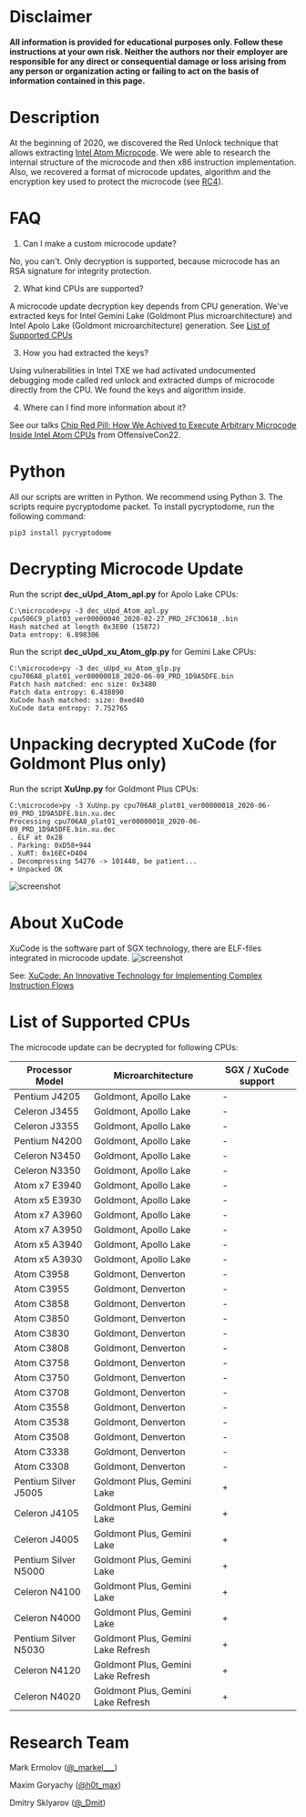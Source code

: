 # **Disclaimer**

**All information is provided for educational purposes only. Follow these instructions at your own risk. Neither the authors nor their employer are responsible for any direct or consequential damage or loss arising from any person or organization acting or failing to act on the basis of information contained in this page.**

# Description
At the beginning of 2020, we discovered the Red Unlock technique that allows extracting [Intel Atom Microcode](https://en.wikipedia.org/wiki/Intel_Microcode). We were able to research the internal structure of the microcode and then x86 instruction implementation. Also, we recovered a format of microcode updates, algorithm and the encryption key used to protect the microcode (see [RC4](https://en.wikipedia.org/wiki/RC4)). 

# FAQ
1. Can I make a custom microcode update?

No, you can't. Only decryption is supported, because microcode has an RSA signature for integrity protection. 

2. What kind CPUs are supported?

A microcode update decryption key depends from CPU generation. We've extracted keys for Intel Gemini Lake (Goldmont Plus microarchitecture) and Intel Apolo Lake (Goldmont microarchitecture) generation. See [List of Supported CPUs](#list-of-supported-cpus)

3. How you had extracted the keys?

Using vulnerabilities in Intel TXE we had activated undocumented debugging mode called red unlock and extracted dumps of microcode directly from the CPU. We found the keys and algorithm inside.

4. Where can I find more information about it?

See our talks [Chip Red Pill: How We Achived to Execute Arbitrary Microcode Inside Intel Atom CPUs](https://www.youtube.com/watch?v=V1nJeV0Uq0M&ab_channel=OffensiveCon) from OffensiveCon22.


# Python
All our scripts are written in Python. We recommend using Python 3. The scripts require pycryptodome packet. To install pycryptodome, run the following command:

```
pip3 install pycryptodome
```

# Decrypting Microcode Update
Run the script **dec_uUpd_Atom_apl.py** for Apolo Lake CPUs:

```
C:\microcode>py -3 dec_uUpd_Atom_apl.py cpu506C9_plat03_ver00000040_2020-02-27_PRD_2FC3D618_.bin
Hash matched at length 0x3E00 (15872)
Data entropy: 6.898306
```


Run the script **dec_uUpd_xu_Atom_glp.py** for Gemini Lake CPUs:

```
C:\microcode>py -3 dec_uUpd_xu_Atom_glp.py cpu706A8_plat01_ver00000018_2020-06-09_PRD_1D9A5DFE.bin
Patch hash matched: enc size: 0x3480
Patch data entropy: 6.438890
XuCode hash matched: size: 0xed40
XuCode data entropy: 7.752765
```



# Unpacking decrypted XuCode (for Goldmont Plus only)

Run the script **XuUnp.py** for Goldmont Plus CPUs:

```
C:\microcode>py -3 XuUnp.py cpu706A8_plat01_ver00000018_2020-06-09_PRD_1D9A5DFE.bin.xu.dec
Processing cpu706A8_plat01_ver00000018_2020-06-09_PRD_1D9A5DFE.bin.xu.dec
. ELF at 0x28
. Parking: 0xD58+944
. XuRT: 0x16EC+D404
. Decompressing 54276 -> 101448, be patient...
+ Unpacked OK
```
![screenshot](pic/XuRT.png)  

# About XuCode
XuCode is the software part of SGX technology, there are ELF-files integrated in microcode update.
![screenshot](pic/swsec-xucode-fig1.png)  


See: [XuCode: An Innovative Technology for Implementing Complex Instruction Flows](https://www.intel.com/content/www/us/en/developer/articles/technical/software-security-guidance/secure-coding/xucode-implementing-complex-instruction-flows.html)



# List of Supported CPUs

The microcode update can be decrypted for following CPUs:

| Processor Model | Microarchitecture | SGX / XuCode support |
| ------ | ------ |  ------ |
| Pentium  J4205 | Goldmont, Apollo Lake | - |
| Celeron  J3455 | Goldmont, Apollo Lake | - |
| Celeron  J3355 | Goldmont, Apollo Lake | - |
| Pentium  N4200 | Goldmont, Apollo Lake | - |
| Celeron  N3450 | Goldmont, Apollo Lake | - |
| Celeron  N3350 | Goldmont, Apollo Lake | - |
| Atom x7  E3940 | Goldmont, Apollo Lake | - |
| Atom x5  E3930 | Goldmont, Apollo Lake | - |
| Atom x7  A3960 | Goldmont, Apollo Lake | - |
| Atom x7  A3950 | Goldmont, Apollo Lake | - |
| Atom x5  A3940 | Goldmont, Apollo Lake | - |
| Atom x5  A3930 | Goldmont, Apollo Lake | - |
| Atom  C3958 | Goldmont, Denverton | - |
| Atom  C3955 | Goldmont, Denverton | - |
| Atom  C3858 | Goldmont, Denverton | - |
| Atom  C3850 | Goldmont, Denverton | - |
| Atom  C3830 | Goldmont, Denverton | - |
| Atom  C3808 | Goldmont, Denverton | - |
| Atom  C3758 | Goldmont, Denverton | - |
| Atom  C3750 | Goldmont, Denverton | - |
| Atom  C3708 | Goldmont, Denverton | - |
| Atom  C3558 | Goldmont, Denverton | - |
| Atom  C3538 | Goldmont, Denverton | - |
| Atom  C3508 | Goldmont, Denverton | - |
| Atom  C3338 | Goldmont, Denverton | - |
| Atom  C3308 | Goldmont, Denverton | - |
| Pentium Silver J5005  | Goldmont Plus, Gemini Lake | + |
| Celeron J4105  | Goldmont Plus, Gemini Lake | + |
| Celeron J4005  | Goldmont Plus, Gemini Lake | + |
| Pentium Silver N5000  | Goldmont Plus, Gemini Lake | + |
| Celeron N4100  | Goldmont Plus, Gemini Lake | + |
| Celeron N4000  | Goldmont Plus, Gemini Lake | + |
| Pentium Silver N5030  | Goldmont Plus, Gemini Lake Refresh | + |
| Celeron N4120  | Goldmont Plus, Gemini Lake Refresh | + |
| Celeron N4020  | Goldmont Plus, Gemini Lake Refresh | + |



# Research Team

Mark Ermolov ([@\_markel___][1])

Maxim Goryachy ([@h0t_max][2])

Dmitry Sklyarov ([@_Dmit][3])


[1]: https://twitter.com/_markel___
[2]: https://twitter.com/h0t_max
[3]: https://twitter.com/_Dmit
